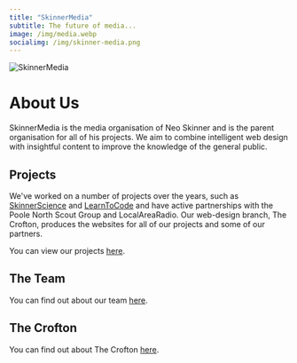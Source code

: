 ```yaml
---
title: "SkinnerMedia"
subtitle: The future of media...
image: /img/media.webp
socialimg: /img/skinner-media.png
---
```


![SkinnerMedia](/img/skinner-media.png)

# About Us

SkinnerMedia is the media organisation of Neo Skinner and is the parent organisation for all of his projects. We aim to combine intelligent web design with insightful content to improve the knowledge of the general public.

## Projects

We've worked on a number of projects over the years, such as [SkinnerScience](https://skinnerscience.netlify.app) and [LearnToCode](https://learn-tocode.netlify.app) and have active partnerships with the Poole North Scout Group and LocalAreaRadio. Our web-design branch, The Crofton, produces the websites for all of our projects and some of our partners.

You can view our projects [here](https://neoski.tk/projects).

## The Team

You can find out about our team [here](https://neoski.tk/skinnermedia/team).

## The Crofton

You can find out about The Crofton [here](https://neoski.tk/skinnermedia/crofton).
